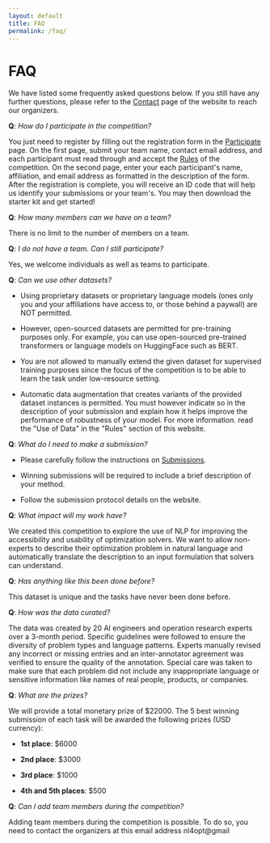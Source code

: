 ```yaml
---
layout: default
title: FAQ
permalink: /faq/
---
```


# FAQ

We have listed some frequently asked questions below. If you still have any further questions, please refer to the [Contact](https://nl4opt.github.io/contact/) page of the website to reach our organizers.

**Q**: *How do I participate in the competition?*

You just need to register by filling out the registration form in the [Participate](https://nl4opt.github.io/participate/) page. On the first page, submit your team name, contact email address, and each participant must read through and accept the [Rules](https://nl4opt.github.io/rules/) of the competition. On the second page, enter your each participant's name, affiliation, and email address as formatted in the description of the form. After the registration is complete, you will receive an ID code that will help us identify your submissions or your team's. You may then download the starter kit and get started!

**Q**: *How many members can we have on a team?*

There is no limit to the number of members on a team.

**Q**: *I do not have a team. Can I still participate?*

Yes, we welcome individuals as well as teams to participate.

**Q**:  *Can we use other datasets?*

- Using proprietary datasets or proprietary language models (ones only you and your affiliations have access to, or those behind a paywall) are NOT permitted.

- However, open-sourced datasets are permitted for pre-training purposes only. For example, you can use open-sourced pre-trained transformers or language models on HuggingFace such as BERT.

- You are not allowed to manually extend the given dataset for supervised training purposes since the focus of the competition is to be able to learn the task under low-resource setting.

- Automatic data augmentation that creates variants of the provided dataset instances is permitted. You must however indicate so in the description of your submission and explain how it helps improve the performance of robustness of your model. For more information. read the "Use of Data" in the "Rules" section of this website.

**Q**: *What do I need to make a submission?*

<!-- * Make sure you include the following in your submission:
  
  * Same ID code given after registration to identify their multiple submissions.
  
  * A Poetry configuration to manage the participant's Python library dependencies in a deterministic way. Please refer to the template in the starter kit and tutorial for a step-by-step guide.
  
  * A binary file for the trained model.
  
  * If the output of your model format is different from that of the baseline model provided im the starter kit, please provide a conversion script. Please refer to the tutorial for more details.
  
  * For the second sub-task. if you used a different meaning representation. please provide a script to convert their model prediction to the canonical format used for evaluation. Refer to the example/default conversion script in the starter kit. -->
  * Please carefully follow the instructions on [Submissions](https://nl4opt.github.io/submissions/). 
  
  * Winning submissions will be required to include a brief description of your method.

* Follow the submission protocol details on the website.

**Q**: *What impact will my work have?*

We created this competition to explore the use of NLP for improving the accessibility and usability of optimization solvers. We want to allow non-experts to describe their optimization problem in natural language and automatically translate the description to an input formulation that solvers can understand.

**Q**: *Has anything like this been done before?*

This dataset is unique and the tasks have never been done before.

**Q**: *How was the data curated?*

The data was created by 20 AI engineers and operation research experts over a 3-month period. Specific guidelines were followed to ensure the diversity of problem types and language patterns. Experts manually revised any incorrect or missing entries and an inter-annotator agreement was verified to ensure the quality of the annotation. Special care was taken to make sure that each problem did not include any inappropriate language or sensitive information like names of real people, products, or companies.

**Q**: *What are the prizes?*

We will provide a total monetary prize of \$22000. The 5 best winning submission of each task will be awarded the following prizes (USD currency):

* **1st place**: \$6000

* **2nd place**: \$3000

* **3rd place**: \$1000

* **4th and 5th places**: \$500

**Q**: *Can I add team members during the competition?*

Adding team members during the competition is possible. To do so, you need to contact the organizers at this email address nl4opt@gmail 
